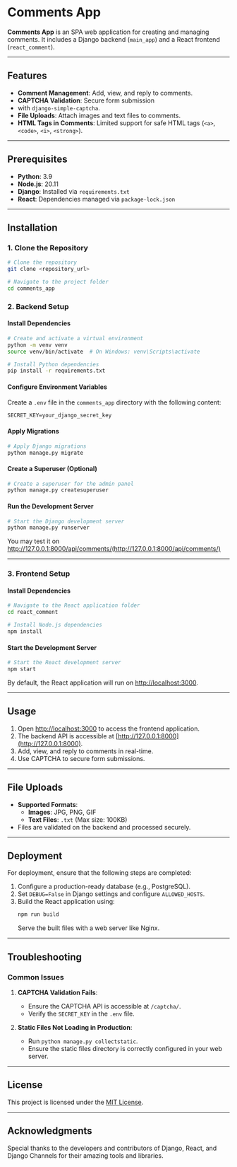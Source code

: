 # Comments App

**Comments App** is an SPA web application for creating and managing comments. It includes a 
Django backend (`main_app`) and a React frontend (`react_comment`). 

---

## Features

- **Comment Management**: Add, view, and reply to comments.
- **CAPTCHA Validation**: Secure form submission 
- with `django-simple-captcha`.
- **File Uploads**: Attach images and text files to comments.
- **HTML Tags in Comments**: Limited support for safe HTML tags (`<a>`, `<code>`, `<i>`, `<strong>`).

---

## Prerequisites

- **Python**: 3.9
- **Node.js**: 20.11
- **Django**: Installed via `requirements.txt`
- **React**: Dependencies managed via `package-lock.json`

---

## Installation

### 1. Clone the Repository
```bash
# Clone the repository
git clone <repository_url>

# Navigate to the project folder
cd comments_app
```

### 2. Backend Setup

#### Install Dependencies
```bash
# Create and activate a virtual environment
python -m venv venv
source venv/bin/activate  # On Windows: venv\Scripts\activate

# Install Python dependencies
pip install -r requirements.txt
```

#### Configure Environment Variables
Create a `.env` file in the `comments_app` directory with the following content:
```
SECRET_KEY=your_django_secret_key
```

#### Apply Migrations
```bash
# Apply Django migrations
python manage.py migrate
```

#### Create a Superuser (Optional)
```bash
# Create a superuser for the admin panel
python manage.py createsuperuser
```

#### Run the Development Server
```bash
# Start the Django development server
python manage.py runserver
```
You may test it on http://127.0.0.1:8000/api/comments/(http://127.0.0.1:8000/api/comments/)

---

### 3. Frontend Setup

#### Install Dependencies
```bash
# Navigate to the React application folder
cd react_comment

# Install Node.js dependencies
npm install
```

#### Start the Development Server
```bash
# Start the React development server
npm start
```
By default, the React application will run on [http://localhost:3000](http://localhost:3000).

---

## Usage

1. Open [http://localhost:3000](http://localhost:3000) to access the frontend application.
2. The backend API is accessible at [http://127.0.0.1:8000](http://127.0.0.1:8000).
3. Add, view, and reply to comments in real-time.
4. Use CAPTCHA to secure form submissions.

---


## File Uploads

- **Supported Formats**:
  - **Images**: JPG, PNG, GIF
  - **Text Files**: `.txt` (Max size: 100KB)
- Files are validated on the backend and processed securely.

---

## Deployment

For deployment, ensure that the following steps are completed:
1. Configure a production-ready database (e.g., PostgreSQL).
2. Set `DEBUG=False` in Django settings and configure `ALLOWED_HOSTS`.
3. Build the React application using:
   ```bash
   npm run build
   ```
   Serve the built files with a web server like Nginx.

---

## Troubleshooting

### Common Issues

1. **CAPTCHA Validation Fails**:
   - Ensure the CAPTCHA API is accessible at `/captcha/`.
   - Verify the `SECRET_KEY` in the `.env` file.

2. **Static Files Not Loading in Production**:
   - Run `python manage.py collectstatic`.
   - Ensure the static files directory is correctly configured in your web server.

---

## License

This project is licensed under the [MIT License](LICENSE).

---

## Acknowledgments

Special thanks to the developers and contributors of Django, React, and Django Channels for their amazing tools and libraries.

